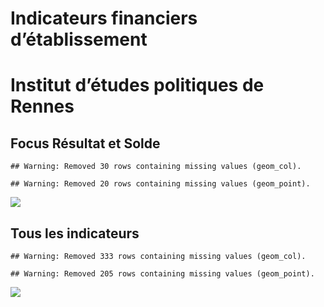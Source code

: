 Indicateurs financiers d’établissement
================

# Institut d’études politiques de Rennes

## Focus Résultat et Solde

    ## Warning: Removed 30 rows containing missing values (geom_col).

    ## Warning: Removed 20 rows containing missing values (geom_point).

![](institut_d_études_politiques_de_rennes_files/figure-gfm/etab.focus-1.png)<!-- -->

## Tous les indicateurs

    ## Warning: Removed 333 rows containing missing values (geom_col).

    ## Warning: Removed 205 rows containing missing values (geom_point).

![](institut_d_études_politiques_de_rennes_files/figure-gfm/etab-1.png)<!-- -->
